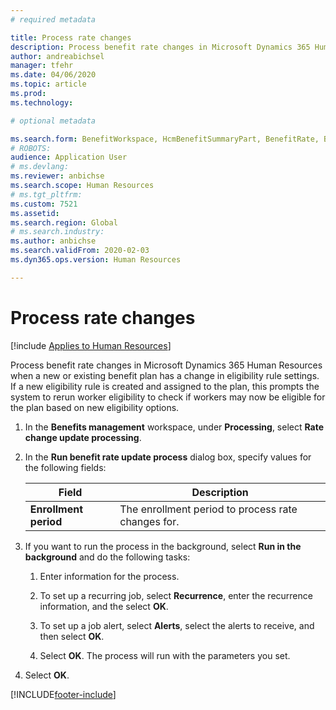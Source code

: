 ```yaml
---
# required metadata

title: Process rate changes
description: Process benefit rate changes in Microsoft Dynamics 365 Human Resources when a new or existing benefit plan has a change in eligibility rule settings.
author: andreabichsel
manager: tfehr
ms.date: 04/06/2020
ms.topic: article
ms.prod: 
ms.technology: 

# optional metadata

ms.search.form: BenefitWorkspace, HcmBenefitSummaryPart, BenefitRate, BenefitEligibilityProcessResultViewer
# ROBOTS: 
audience: Application User
# ms.devlang: 
ms.reviewer: anbichse
ms.search.scope: Human Resources
# ms.tgt_pltfrm: 
ms.custom: 7521
ms.assetid: 
ms.search.region: Global
# ms.search.industry: 
ms.author: anbichse
ms.search.validFrom: 2020-02-03
ms.dyn365.ops.version: Human Resources

---
```


# Process rate changes

[!include [Applies to Human Resources](../includes/applies-to-hr.md)]

Process benefit rate changes in Microsoft Dynamics 365 Human Resources when a new or existing benefit plan has a change in eligibility rule settings. If a new eligibility rule is created and assigned to the plan, this prompts the system to rerun worker eligibility to check if workers may now be eligible for the plan based on new eligibility options. 

1. In the **Benefits management** workspace, under **Processing**, select **Rate change update processing**.

2. In the **Run benefit rate update process** dialog box, specify values for the following fields:

   | Field | Description |
   | --- | --- |
   | **Enrollment period** | The enrollment period to process rate changes for. |

3. If you want to run the process in the background, select **Run in the background** and do the following tasks:

   1. Enter information for the process.

   2. To set up a recurring job, select **Recurrence**, enter the recurrence information, and the select **OK**.

   3. To set up a job alert, select **Alerts**, select the alerts to receive, and then select **OK**.

   4. Select **OK**. The process will run with the parameters you set.

4. Select **OK**.


[!INCLUDE[footer-include](../includes/footer-banner.md)]